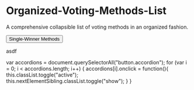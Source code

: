 # Organized-Voting-Methods-List
A comprehensive collapsible list of voting methods in an organized fashion.

<button class="accordion">Single-Winner Methods</button>
<div>
  asdf
</div>
 
 
 
 
 var accordions = document.querySelectorAll("button.accordion"); 
for (var i = 0; i < accordions.length; i++) { 
accordions[i].onclick = function(){ 
this.classList.toggle("active"); 
this.nextElementSibling.classList.toggle("show"); 
} 
}
